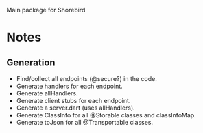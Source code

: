 Main package for Shorebird

# Notes

## Generation
- Find/collect all endpoints (@secure?) in the code.
- Generate handlers for each endpoint.
- Generate allHandlers.
- Generate client stubs for each endpoint.
- Generate a server.dart (uses allHandlers).
- Generate ClassInfo for all @Storable classes and classInfoMap.
- Generate toJson for all @Transportable classes.